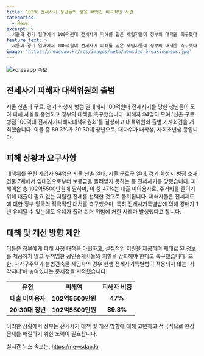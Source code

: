 ```yaml
---
title: 102억 전세사기 청년들의 꿈을 빼앗긴 비극적인 사건
categories:
  - News
excerpt: >
  서울과 경기 일대에서 100억원대 전세사기 피해를 입은 세입자들이 정부의 대책을 촉구했다. 대부분이 대학생과 사회초년생인 이들은 유학, 결혼, 이직 등의 기회를 잃고 빚을 안고 있다. 전세제도에 대한 정부 대처와 피해자 지원 대책을 강화할 것을 요구했으며, 일부는 경매 유예가 풀려 퇴거 위기에 처했다고 전했다. 이러한 상황에서 다가구주택과 불법건축물 세입자는 현행 법에 따른 보호를 받지 못하는 사각지대에 놓여있다고 밝혔다.
feature_text: >
  서울과 경기 일대에서 100억원대 전세사기 피해를 입은 세입자들이 정부의 대책을 촉구했다. 대부분이 대학생과 사회초년생인 이들은 유학, 결혼, 이직 등의 기회를 잃고 빚을 안고 있다. 전세제도에 대한 정부 대처와 피해자 지원 대책을 강화할 것을 요구했으며, 일부는 경매 유예가 풀려 퇴거 위기에 처했다고 전했다. 이러한 상황에서 다가구주택과 불법건축물 세입자는 현행 법에 따른 보호를 받지 못하는 사각지대에 놓여있다고 밝혔다.
image: 'https://newsdao.kr/res/images/meta/newsdao_breakingnews.jpg'
---
```


<p><img src="https://newsdao.kr/res/images/meta/newsdao_breakingnews.jpg" alt="koreaapp 속보" /></p>

<h2 data-ke-size="size26">전세사기 피해자 대책위원회 출범</h2>

<p data-ke-size="size16">서울 신촌과 구로, 경기 화성시 병점 일대에서 100억원대 전세사기를 당한 청년들이 모여 피해 사실을 증언하고 정부의 대책을 촉구했습니다. 피해자 94명이 모여 '신촌·구로·병점 100억대 전세사기피해자대책위원회'를 결성하고 대책위원회 출범 기자회견을 개최했습니다. 이들 중 89.3%가 20·30대 청년으로, 대다수가 대학생, 사회초년생 등입니다.</p>

<h2 data-ke-size="size26">피해 상황과 요구사항</h2>

<p data-ke-size="size16">대책위를 꾸린 세입자 94명은 서울 신촌 일대, 서울 구로구 일대, 경기 화성시 병점 소재 건물 7채에서 임대인으로부터 보증금을 돌려받지 못하는 등 전세사기를 당했습니다. 피해액은 총 102억5500만원에 달하며, 이 중 47%는 대출 미이용자로, 주거비를 줄이기 위해 대출이 필요 없는 저렴한 전세를 선택한 것으로 들려집니다. 피해자들은 전세제도에 대한 정부 당국의 적극적인 대처를 촉구했으며, 특히 전세사기특별법에 의해 경매가 1년 유예될 수 있는데도 유예가 풀려 퇴거 위험에 처한 사례가 발생했다고 합니다.</p>

<h2 data-ke-size="size26">대책 및 개선 방향 제안</h2>

<p data-ke-size="size16">이들은 정부에게 피해 사정 대책을 마련하고, 실질적인 지원을 제공하며 제대로 된 정보를 제공하지 않고 무책임한 공인중개사들의 처벌을 강화해야 한다고 촉구했습니다. 또한, 다가구주택과 불법건축물 세입자의 경우 현행 전세사기특별법이 적용되지 않는 '사각지대'에 놓여있다는 문제점을 지적했습니다.</p>

<table>
  <tbody>
    <tr>
      <td style="text-align: center; height: 17px;"><b>유형</b></td>
      <td style="text-align: center; height: 17px;"><b>피해액</b></td>
      <td style="text-align: center; height: 17px;"><b>피해자 비중</b></td>
    </tr>
    <tr>
      <td style="text-align: center; height: 17px;"><b>대출 미이용자</b></td>
      <td style="text-align: center; height: 17px;"><b>102억5500만원</b></td>
      <td style="text-align: center; height: 17px;"><b>47%</b></td>
    </tr>
    <tr>
      <td style="text-align: center; height: 17px;"><b>20·30대 청년</b></td>
      <td style="text-align: center; height: 17px;"><b>102억5500만원</b></td>
      <td style="text-align: center; height: 17px;"><b>89.3%</b></td>
    </tr>
  </tbody>
</table>

<p data-ke-size="size16">이러한 상황에서 정부는 전세사기 대책 및 개선 방향에 대해 고민하고 적극적으로 현장 문제를 해결하기 위한 노력이 필요합니다.</p>
실시간 뉴스 속보는, <a href="https://newsdao.kr" rel="dofollow">https://newsdao.kr</a>


